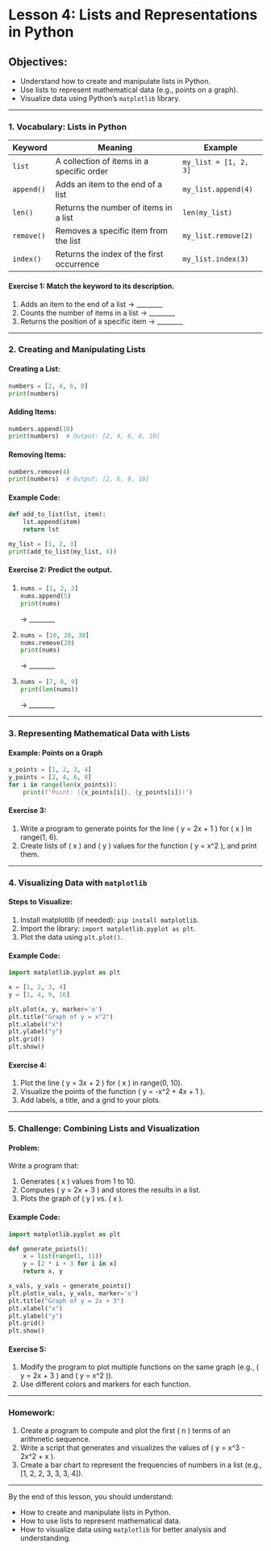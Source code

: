 # Lesson 4: Lists and Representations in Python

## Objectives:
- Understand how to create and manipulate lists in Python.
- Use lists to represent mathematical data (e.g., points on a graph).
- Visualize data using Python’s `matplotlib` library.

---

### 1. Vocabulary: Lists in Python

| Keyword      | Meaning                                   | Example                     |
|--------------|-------------------------------------------|-----------------------------|
| `list`       | A collection of items in a specific order | `my_list = [1, 2, 3]`      |
| `append()`   | Adds an item to the end of a list          | `my_list.append(4)`         |
| `len()`      | Returns the number of items in a list      | `len(my_list)`              |
| `remove()`   | Removes a specific item from the list      | `my_list.remove(2)`         |
| `index()`    | Returns the index of the first occurrence  | `my_list.index(3)`          |

#### Exercise 1: Match the keyword to its description.
1. Adds an item to the end of a list → ________
2. Counts the number of items in a list → ________
3. Returns the position of a specific item → ________

---

### 2. Creating and Manipulating Lists

#### Creating a List:
```python
numbers = [2, 4, 6, 8]
print(numbers)
```

#### Adding Items:
```python
numbers.append(10)
print(numbers)  # Output: [2, 4, 6, 8, 10]
```

#### Removing Items:
```python
numbers.remove(4)
print(numbers)  # Output: [2, 6, 8, 10]
```

#### Example Code:
```python
def add_to_list(lst, item):
    lst.append(item)
    return lst

my_list = [1, 2, 3]
print(add_to_list(my_list, 4))
```

#### Exercise 2: Predict the output.
1. ```python
   nums = [1, 2, 3]
   nums.append(5)
   print(nums)
   ```
   → ________
2. ```python
   nums = [10, 20, 30]
   nums.remove(20)
   print(nums)
   ```
   → ________
3. ```python
   nums = [7, 8, 9]
   print(len(nums))
   ```
   → ________

---

### 3. Representing Mathematical Data with Lists

#### Example: Points on a Graph
```python
x_points = [1, 2, 3, 4]
y_points = [2, 4, 6, 8]
for i in range(len(x_points)):
    print(f"Point: ({x_points[i]}, {y_points[i]})")
```

#### Exercise 3:
1. Write a program to generate points for the line \( y = 2x + 1 \) for \( x \) in range(1, 6).
2. Create lists of \( x \) and \( y \) values for the function \( y = x^2 \), and print them.

---

### 4. Visualizing Data with `matplotlib`

#### Steps to Visualize:
1. Install matplotlib (if needed): `pip install matplotlib`.
2. Import the library: `import matplotlib.pyplot as plt`.
3. Plot the data using `plt.plot()`.

#### Example Code:
```python
import matplotlib.pyplot as plt

x = [1, 2, 3, 4]
y = [1, 4, 9, 16]

plt.plot(x, y, marker='o')
plt.title("Graph of y = x^2")
plt.xlabel("x")
plt.ylabel("y")
plt.grid()
plt.show()
```

#### Exercise 4:
1. Plot the line \( y = 3x + 2 \) for \( x \) in range(0, 10).
2. Visualize the points of the function \( y = -x^2 + 4x + 1 \).
3. Add labels, a title, and a grid to your plots.

---

### 5. Challenge: Combining Lists and Visualization

#### Problem:
Write a program that:
1. Generates \( x \) values from 1 to 10.
2. Computes \( y = 2x + 3 \) and stores the results in a list.
3. Plots the graph of \( y \) vs. \( x \).

#### Example Code:
```python
import matplotlib.pyplot as plt

def generate_points():
    x = list(range(1, 11))
    y = [2 * i + 3 for i in x]
    return x, y

x_vals, y_vals = generate_points()
plt.plot(x_vals, y_vals, marker='o')
plt.title("Graph of y = 2x + 3")
plt.xlabel("x")
plt.ylabel("y")
plt.grid()
plt.show()
```

#### Exercise 5:
1. Modify the program to plot multiple functions on the same graph (e.g., \( y = 2x + 3 \) and \( y = x^2 \)).
2. Use different colors and markers for each function.

---

### Homework:
1. Create a program to compute and plot the first \( n \) terms of an arithmetic sequence.
2. Write a script that generates and visualizes the values of \( y = x^3 - 2x^2 + x \).
3. Create a bar chart to represent the frequencies of numbers in a list (e.g., [1, 2, 2, 3, 3, 3, 4]).

---

By the end of this lesson, you should understand:
- How to create and manipulate lists in Python.
- How to use lists to represent mathematical data.
- How to visualize data using `matplotlib` for better analysis and understanding.
